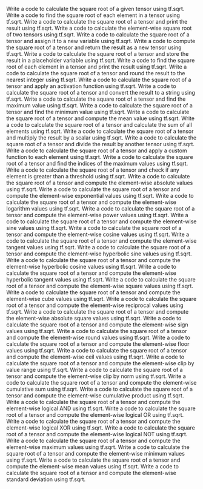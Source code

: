 Write a code to calculate the square root of a given tensor using tf.sqrt.
Write a code to find the square root of each element in a tensor using tf.sqrt.
Write a code to calculate the square root of a tensor and print the result using tf.sqrt.
Write a code to calculate the element-wise square root of two tensors using tf.sqrt.
Write a code to calculate the square root of a tensor and assign it to a new variable using tf.sqrt.
Write a code to compute the square root of a tensor and return the result as a new tensor using tf.sqrt.
Write a code to calculate the square root of a tensor and store the result in a placeholder variable using tf.sqrt.
Write a code to find the square root of each element in a tensor and print the result using tf.sqrt.
Write a code to calculate the square root of a tensor and round the result to the nearest integer using tf.sqrt.
Write a code to calculate the square root of a tensor and apply an activation function using tf.sqrt.
Write a code to calculate the square root of a tensor and convert the result to a string using tf.sqrt.
Write a code to calculate the square root of a tensor and find the maximum value using tf.sqrt.
Write a code to calculate the square root of a tensor and find the minimum value using tf.sqrt.
Write a code to calculate the square root of a tensor and compute the mean value using tf.sqrt.
Write a code to calculate the square root of a tensor and calculate the sum of all elements using tf.sqrt.
Write a code to calculate the square root of a tensor and multiply the result by a scalar using tf.sqrt.
Write a code to calculate the square root of a tensor and divide the result by another tensor using tf.sqrt.
Write a code to calculate the square root of a tensor and apply a custom function to each element using tf.sqrt.
Write a code to calculate the square root of a tensor and find the indices of the maximum values using tf.sqrt.
Write a code to calculate the square root of a tensor and check if any element is greater than a threshold using tf.sqrt.
Write a code to calculate the square root of a tensor and compute the element-wise absolute values using tf.sqrt.
Write a code to calculate the square root of a tensor and compute the element-wise exponential values using tf.sqrt.
Write a code to calculate the square root of a tensor and compute the element-wise logarithm values using tf.sqrt.
Write a code to calculate the square root of a tensor and compute the element-wise power values using tf.sqrt.
Write a code to calculate the square root of a tensor and compute the element-wise sine values using tf.sqrt.
Write a code to calculate the square root of a tensor and compute the element-wise cosine values using tf.sqrt.
Write a code to calculate the square root of a tensor and compute the element-wise tangent values using tf.sqrt.
Write a code to calculate the square root of a tensor and compute the element-wise hyperbolic sine values using tf.sqrt.
Write a code to calculate the square root of a tensor and compute the element-wise hyperbolic cosine values using tf.sqrt.
Write a code to calculate the square root of a tensor and compute the element-wise hyperbolic tangent values using tf.sqrt.
Write a code to calculate the square root of a tensor and compute the element-wise square values using tf.sqrt.
Write a code to calculate the square root of a tensor and compute the element-wise cube values using tf.sqrt.
Write a code to calculate the square root of a tensor and compute the element-wise reciprocal values using tf.sqrt.
Write a code to calculate the square root of a tensor and compute the element-wise absolute square values using tf.sqrt.
Write a code to calculate the square root of a tensor and compute the element-wise sign values using tf.sqrt.
Write a code to calculate the square root of a tensor and compute the element-wise round values using tf.sqrt.
Write a code to calculate the square root of a tensor and compute the element-wise floor values using tf.sqrt.
Write a code to calculate the square root of a tensor and compute the element-wise ceil values using tf.sqrt.
Write a code to calculate the square root of a tensor and compute the element-wise clip by value range using tf.sqrt.
Write a code to calculate the square root of a tensor and compute the element-wise clip by norm using tf.sqrt.
Write a code to calculate the square root of a tensor and compute the element-wise cumulative sum using tf.sqrt.
Write a code to calculate the square root of a tensor and compute the element-wise cumulative product using tf.sqrt.
Write a code to calculate the square root of a tensor and compute the element-wise logical AND using tf.sqrt.
Write a code to calculate the square root of a tensor and compute the element-wise logical OR using tf.sqrt.
Write a code to calculate the square root of a tensor and compute the element-wise logical XOR using tf.sqrt.
Write a code to calculate the square root of a tensor and compute the element-wise logical NOT using tf.sqrt.
Write a code to calculate the square root of a tensor and compute the element-wise maximum values using tf.sqrt.
Write a code to calculate the square root of a tensor and compute the element-wise minimum values using tf.sqrt.
Write a code to calculate the square root of a tensor and compute the element-wise mean values using tf.sqrt.
Write a code to calculate the square root of a tensor and compute the element-wise standard deviation using tf.sqrt.